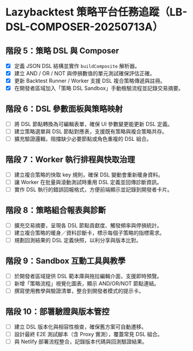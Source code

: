 # Lazybacktest 策略平台任務追蹤（LB-DSL-COMPOSER-20250713A）

## 階段 5：策略 DSL 與 Composer
- [x] 定義 JSON DSL 結構並實作 `buildComposite` 解析器。
- [x] 建立 AND / OR / NOT 與停損數值的單元測試確保評估正確。
- [x] 更新 Backtest Runner / Worker 支援 DSL 複合策略傳遞與註冊。
- [x] 在開發者區域加入「策略 DSL Sandbox」手動檢驗流程並記錄交易摘要。

## 階段 6：DSL 參數面板與策略映射
- [ ] 將 DSL 節點轉換為可編輯表單，確保 UI 參數變更能更新 DSL 定義。
- [ ] 建立策略選單與 DSL 節點對應表，支援既有策略與複合策略共存。
- [ ] 擴充驗證邏輯，阻擋缺少必要節點或角色重複的 DSL 組合。

## 階段 7：Worker 執行排程與快取治理
- [ ] 建立複合策略的快取 key 規則，確保 DSL 變動會重新暖身資料。
- [ ] 讓 Worker 在批量與滾動測試時重用 DSL 定義並回傳診斷資訊。
- [ ] 實作 DSL 執行的錯誤回報格式，方便前端顯示並記錄到開發者卡片。

## 階段 8：策略組合報表與診斷
- [ ] 擴充交易摘要，呈現各 DSL 節點貢獻度、觸發頻率與停損統計。
- [ ] 建立複合策略的暖身／資料診斷卡，標示每個子策略的指標需求。
- [ ] 規劃回測結果的 DSL 定義快照，以利分享與版本比對。

## 階段 9：Sandbox 互動工具與教學
- [ ] 於開發者區域提供 DSL 範本庫與拖拉編輯介面，支援即時預覽。
- [ ] 新增「策略流程」視覺化圖表，顯示 AND/OR/NOT 節點連結。
- [ ] 撰寫使用教學與驗證清單，整合到開發者模式的提示卡。

## 階段 10：部署驗證與版本管控
- [ ] 建立 DSL 版本化與相容性檢查，確保舊方案可自動遷移。
- [ ] 設計最終 E2E 測試腳本（含 Proxy 實測），覆蓋常見 DSL 組合。
- [ ] 與 Netlify 部署流程整合，記錄版本代碼與回測驗證結果。
